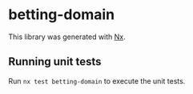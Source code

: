 # betting-domain

This library was generated with [Nx](https://nx.dev).

## Running unit tests

Run `nx test betting-domain` to execute the unit tests.
